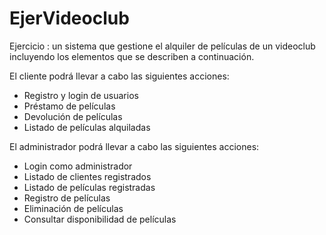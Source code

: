# EjerVideoclub

Ejercicio : un sistema que gestione el alquiler de películas de un videoclub incluyendo los elementos que se describen a continuación.

El cliente podrá llevar a cabo las siguientes acciones:
- Registro y login de usuarios
- Préstamo de películas
- Devolución de películas
- Listado de películas alquiladas

El administrador podrá llevar a cabo las siguientes acciones:
- Login como administrador
- Listado de clientes registrados
- Listado de películas registradas
- Registro de películas
- Eliminación de películas
- Consultar disponibilidad de películas
